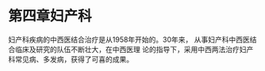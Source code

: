 # 第四章妇产科

妇产科疾病的中西医结合治疗是从1958年开始的。30年来， 从事妇产科中西医结合临床及研究的队伍不断壮大，在中西医理 论的指导下，采用中西两法治疗妇产科常见病、多发病，获得了可喜的成果。
